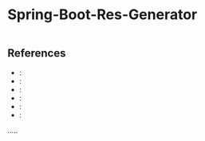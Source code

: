Spring-Boot-Res-Generator
=========================

```
```



References
----------
- []( ""):
- []( ""):
- []( ""):
- []( ""):
- []( ""):
- []( ""):

.....
